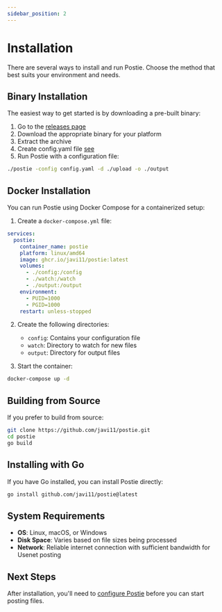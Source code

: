 ```yaml
---
sidebar_position: 2
---
```


# Installation

There are several ways to install and run Postie. Choose the method that best suits your environment and needs.

## Binary Installation

The easiest way to get started is by downloading a pre-built binary:

1. Go to the [releases page](https://github.com/javi11/postie/releases)
2. Download the appropriate binary for your platform
3. Extract the archive
4. Create config.yaml file [see](./configuration.md)
5. Run Postie with a configuration file:

```bash
./postie -config config.yaml -d ./upload -o ./output
```

## Docker Installation

You can run Postie using Docker Compose for a containerized setup:

1. Create a `docker-compose.yml` file:

```yaml
services:
  postie:
    container_name: postie
    platform: linux/amd64
    image: ghcr.io/javi11/postie:latest
    volumes:
      - ./config:/config
      - ./watch:/watch
      - ./output:/output
    environment:
      - PUID=1000
      - PGID=1000
    restart: unless-stopped
```

2. Create the following directories:

   - `config`: Contains your configuration file
   - `watch`: Directory to watch for new files
   - `output`: Directory for output files

3. Start the container:

```bash
docker-compose up -d
```

## Building from Source

If you prefer to build from source:

```bash
git clone https://github.com/javi11/postie.git
cd postie
go build
```

## Installing with Go

If you have Go installed, you can install Postie directly:

```bash
go install github.com/javi11/postie@latest
```

## System Requirements

- **OS**: Linux, macOS, or Windows
- **Disk Space**: Varies based on file sizes being processed
- **Network**: Reliable internet connection with sufficient bandwidth for Usenet posting

## Next Steps

After installation, you'll need to [configure Postie](./configuration) before you can start posting files.
